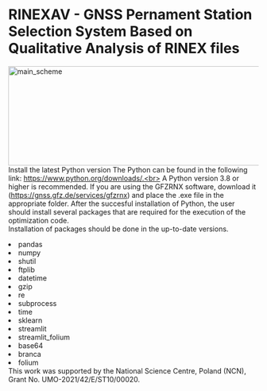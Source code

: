 # RINEXAV - GNSS Pernament Station Selection System Based on Qualitative Analysis of RINEX files
<img src="main_scheme.png" alt="main_scheme" width="700" height="200"><br>
Install the latest Python version
The Python can be found in the following link: https://www.python.org/downloads/.<br>
A Python version 3.8 or higher is recommended.
If you are using the GFZRNX software, download it (https://gnss.gfz.de/services/gfzrnx) and place the .exe file in the appropriate folder.
After the succesful installation of Python, the user should install several packages that are required for the execution of the optimization code.<br>
Installation of packages should be done in the up-to-date versions.
<li>pandas</li>
<li>numpy</li>
<li>shutil</li>
<li>ftplib</li>
<li>datetime</li>
<li>gzip</li>
<li>re</li>
<li>subprocess</li>
<li>time</li>
<li>sklearn</li>
<li>streamlit</li>
<li>streamlit_folium</li>
<li>base64</li>
<li>branca</li>
<li>folium</li>
This work was supported by the National Science Centre, Poland (NCN), Grant No. UMO-2021/42/E/ST10/00020.
